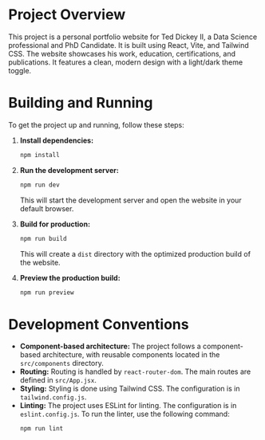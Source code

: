 # Project Overview

This project is a personal portfolio website for Ted Dickey II, a Data Science professional and PhD Candidate. It is built using React, Vite, and Tailwind CSS. The website showcases his work, education, certifications, and publications. It features a clean, modern design with a light/dark theme toggle.

# Building and Running

To get the project up and running, follow these steps:

1.  **Install dependencies:**
    ```bash
    npm install
    ```

2.  **Run the development server:**
    ```bash
    npm run dev
    ```
    This will start the development server and open the website in your default browser.

3.  **Build for production:**
    ```bash
    npm run build
    ```
    This will create a `dist` directory with the optimized production build of the website.

4.  **Preview the production build:**
    ```bash
    npm run preview
    ```

# Development Conventions

*   **Component-based architecture:** The project follows a component-based architecture, with reusable components located in the `src/components` directory.
*   **Routing:** Routing is handled by `react-router-dom`. The main routes are defined in `src/App.jsx`.
*   **Styling:** Styling is done using Tailwind CSS. The configuration is in `tailwind.config.js`.
*   **Linting:** The project uses ESLint for linting. The configuration is in `eslint.config.js`. To run the linter, use the following command:
    ```bash
    npm run lint
    ```
